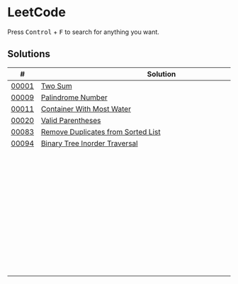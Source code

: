 # LeetCode

Press <kbd>Control</kbd> + <kbd>F</kbd> to search for anything you want.

## Solutions

| # | Solution | Topic | Difficulty |
| --- | --- | --- | --- |
| [00001](https://leetcode.com/problems/two-sum/) | [Two Sum](00001-01000/00001-00100/00001-two-sum.cpp) | `Hashmap` | Easy |  
| [00009](https://leetcode.com/problems/palindrome-number/) | [Palindrome Number](00001-01000/00001-00100/00009-palindrome-number.cpp) | `String` | Easy |  
| [00011](https://leetcode.com/problems/container-with-most-water/) | [Container With Most Water](00001-01000/00001-00100/00011-container-with-most-water.cpp) | `Two-Pointers` | Medium |  
| [00020](https://leetcode.com/problems/valid-parentheses/) | [Valid Parentheses](00001-01000/00001-00100/00020-valid-parentheses.cpp) | `Stack` | Easy |  
| [00083](https://leetcode.com/problems/remove-duplicates-from-sorted-list/) | [Remove Duplicates from Sorted List](00001-01000/00001-00100/00083-remove-duplicates-from-sorted-list.cpp) | `Linked-List` | Easy |  
| [00094](https://leetcode.com/problems/binary-tree-inorder-traversal/) | [Binary Tree Inorder Traversal](00001-01000/00001-00100/00094-binary-tree-inorder-traversal.cpp) | `Tree` | Easy |  
| []() | []() | `` |  |  
| []() | []() | `` |  |  
| []() | []() | `` |  |  
| []() | []() | `` |  |  
| []() | []() | `` |  |  
| []() | []() | `` |  |  
| []() | []() | `` |  |  
| []() | []() | `` |  |  
| []() | []() | `` |  |  
| []() | []() | `` |  |  
| | &emsp;&emsp;&emsp;&emsp;&emsp;&emsp;&emsp;&emsp;&emsp;&emsp;&emsp;&emsp;&emsp;&emsp;&emsp;&emsp;&emsp;&emsp;&emsp;&emsp;&emsp;&emsp;&emsp;&emsp;&emsp;&emsp;&emsp;&emsp;&emsp;&emsp;&emsp;&emsp;&emsp;&emsp; | &emsp;&emsp;&emsp;&emsp;&emsp;&emsp;&emsp;&emsp;&emsp;&emsp;&emsp; | |  

